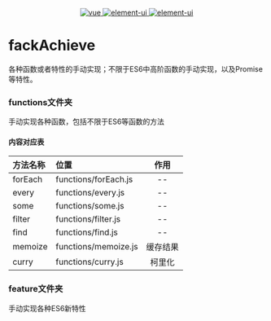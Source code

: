 
<p align="center">
  <a href="https://github.com/gzg1023/fackAchieve">
    <img src="https://img.shields.io/badge/手写-ES6-pink.svg" alt="vue">
  </a>
  <a href="https://github.com/gzg1023/fackAchieve">
    <img src="https://img.shields.io/badge/手写-Promise-blue.svg" alt="element-ui">
  </a>
  <a href="https://github.com/gzg1023/fackAchieve">
    <img src="https://img.shields.io/badge/模拟-lodash-green.svg" alt="element-ui">
  </a>
</p>

# fackAchieve

各种函数或者特性的手动实现；不限于ES6中高阶函数的手动实现，以及Promise等特性。
### functions文件夹

手动实现各种函数，包括不限于ES6等函数的方法

#### 内容对应表

| 方法名称        | 位置    |  作用   |
| :--------   | :----- | :----:  |
| forEach | functions/forEach.js  | -- |
| every | functions/every.js  | -- |
| some | functions/some.js  | -- |
| filter | functions/filter.js  | -- |
| find | functions/find.js  | -- |
| memoize | functions/memoize.js  | 缓存结果 |
| curry | functions/curry.js  | 柯里化 |
### feature文件夹

手动实现各种ES6新特性
